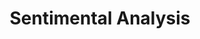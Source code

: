 ---
layout: page
title: Sentimental Analysis
description: Classifies text sentiment in real time using a fine-tuned BERT model, served through a Flask web app.
img: https://media.sproutsocial.com/uploads/2024/10/Sentiment-analysis-Final.svg
redirect: https://github.com/wothmag07/sentimental-analysis-with-BERT
importance: 5
---